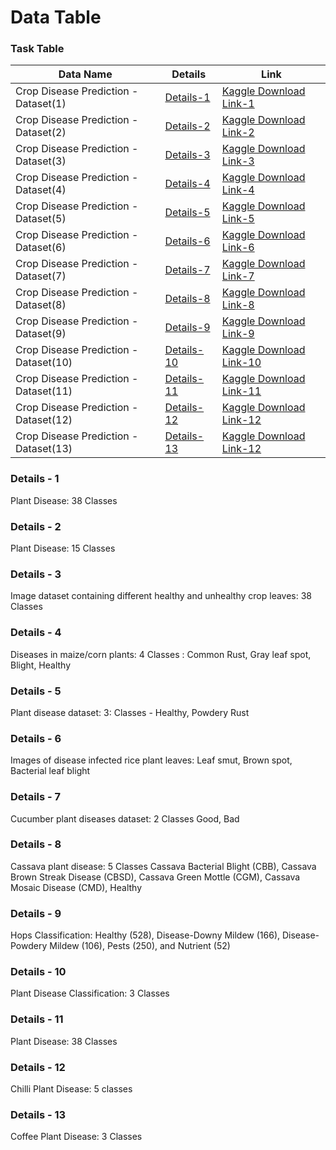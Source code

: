 # Data Table

### Task Table

| Data Name | Details | Link |
|-|-|-|
|Crop Disease Prediction - Dataset(1) |[Details-1](#details---1)|[Kaggle Download Link-1](https://www.kaggle.com/saroz014/plant-disease/download)|
|Crop Disease Prediction - Dataset(2) |[Details-2](#details---2)|[Kaggle Download Link-2](https://www.kaggle.com/emmarex/plantdisease/download)|
|Crop Disease Prediction - Dataset(3) |[Details-3](#details---3)|[Kaggle Download Link-3](https://www.kaggle.com/vipoooool/new-plant-diseases-dataset/download)|
|Crop Disease Prediction - Dataset(4) |[Details-4](#details---4)|[Kaggle Download Link-4](https://www.kaggle.com/smaranjitghose/corn-or-maize-leaf-disease-dataset/download)|
|Crop Disease Prediction - Dataset(5) |[Details-5](#details---5)|[Kaggle Download Link-5](https://www.kaggle.com/rashikrahmanpritom/plant-disease-recognition-dataset/download)|
|Crop Disease Prediction - Dataset(6) |[Details-6](#details---6)|[Kaggle Download Link-6](https://www.kaggle.com/vbookshelf/rice-leaf-diseases/download)|
|Crop Disease Prediction - Dataset(7) |[Details-7](#details---7)|[Kaggle Download Link-7](https://www.kaggle.com/kareem3egm/cucumber-plant-diseases-dataset/download)|
|Crop Disease Prediction - Dataset(8) |[Details-8](#details---8)|[Kaggle Download Link-8](https://www.kaggle.com/srg9000/cassava-plant-disease-merged-20192020/download)|
|Crop Disease Prediction - Dataset(9) |[Details-9](#details---9)|[Kaggle Download Link-9](https://www.kaggle.com/scruggzilla/hops-classification/download)|
|Crop Disease Prediction - Dataset(10) |[Details-10](#details---10)|[Kaggle Download Link-10](https://www.kaggle.com/mnavaidd/plant-disease-classification/download)|
|Crop Disease Prediction - Dataset(11) |[Details-11](#details---11)|[Kaggle Download Link-11](https://www.kaggle.com/daoliu/plant-622/download)|
|Crop Disease Prediction - Dataset(12) |[Details-12](#details---12)|[Kaggle Download Link-12](https://www.kaggle.com/dhenyd/chili-plant-disease)|
|Crop Disease Prediction - Dataset(13) |[Details-13](#details---13)|[Kaggle Download Link-12](https://www.kaggle.com/coffeedisease/coffee-plant-disease/download)|


### Details - 1 ###
Plant Disease: 38 Classes

### Details - 2 ###
Plant Disease: 15 Classes


### Details - 3 ###
Image dataset containing different healthy and unhealthy crop leaves: 38 Classes


### Details - 4 ###
Diseases in maize/corn plants: 4 Classes : Common Rust, Gray leaf spot, Blight, Healthy


### Details - 5 ###
Plant disease dataset: 3: Classes - Healthy, Powdery Rust


### Details - 6 ###
Images of disease infected rice plant leaves: Leaf smut, Brown spot, Bacterial leaf blight


### Details - 7 ###
Cucumber plant diseases dataset: 2 Classes Good, Bad


### Details - 8 ###
Cassava plant disease: 5 Classes 
Cassava Bacterial Blight (CBB), Cassava Brown Streak Disease (CBSD), Cassava Green Mottle (CGM),  Cassava Mosaic Disease (CMD), Healthy


### Details - 9 ###
Hops Classification: Healthy (528), Disease-Downy Mildew (166), Disease-Powdery Mildew (106), Pests (250), and Nutrient (52)


### Details - 10 ###
Plant Disease Classification: 3 Classes

### Details - 11 ###
Plant Disease: 38 Classes


### Details - 12 ###
Chilli Plant Disease: 5 classes


### Details - 13 ###
Coffee Plant Disease: 3 Classes